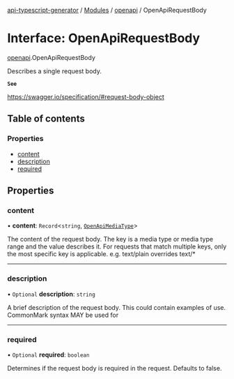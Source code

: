 [api-typescript-generator](../../README.md) / [Modules](../modules.md) / [openapi](../modules/openapi.md) / OpenApiRequestBody

# Interface: OpenApiRequestBody

[openapi](../modules/openapi.md).OpenApiRequestBody

Describes a single request body.

**`See`**

https://swagger.io/specification/#request-body-object

## Table of contents

### Properties

- [content](openapi.OpenApiRequestBody.md#content)
- [description](openapi.OpenApiRequestBody.md#description)
- [required](openapi.OpenApiRequestBody.md#required)

## Properties

### content

• **content**: `Record`\<`string`, [`OpenApiMediaType`](openapi.OpenApiMediaType.md)\>

The content of the request body. The key is a media type or media type range and the value describes it. For
requests that match multiple keys, only the most specific key is applicable. e.g. text/plain overrides text/*

___

### description

• `Optional` **description**: `string`

A brief description of the request body. This could contain examples of use. CommonMark syntax MAY be used for

___

### required

• `Optional` **required**: `boolean`

Determines if the request body is required in the request. Defaults to false.
